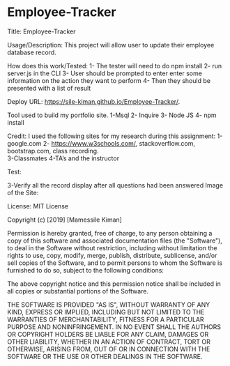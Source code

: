 # Employee-Tracker
 
 

Title: Employee-Tracker
       

Usage/Description:
This project  will  allow user to update their employee database record.   

How does this work/Tested:
1- The tester will need to do npm install
2- run server.js in the CLI 
3- User should be prompted to enter enter some information on the action they want to perform
4- Then they should be presented with a list of result
  


 Deploy URL:
https://sile-kiman.github.io/Employee-Tracker/.

 
Tool used to build my portfolio site.
1-Msql
2- Inquire
3-  Node JS
4-  npm install

Credit:
I used the following sites for my  research  during this assignment:
1-google.com
2- https://www.w3schools.com/, stackoverflow.com, bootstrap.com, class recording.    
3-Classmates
4-TA’s and the instructor 

 
Test:
 
3-Verify all the record display after all questions had been answered 
Image of the Site:
<img scr= " ">

 
License:
MIT License

Copyright (c) [2019] [Mamessile Kiman]

Permission is hereby granted, free of charge, to any person obtaining a copy
of this software and associated documentation files (the "Software"), to deal
in the Software without restriction, including without limitation the rights
to use, copy, modify, merge, publish, distribute, sublicense, and/or sell
copies of the Software, and to permit persons to whom the Software is
furnished to do so, subject to the following conditions:

The above copyright notice and this permission notice shall be included in all
copies or substantial portions of the Software.

THE SOFTWARE IS PROVIDED "AS IS", WITHOUT WARRANTY OF ANY KIND, EXPRESS OR
IMPLIED, INCLUDING BUT NOT LIMITED TO THE WARRANTIES OF MERCHANTABILITY,
FITNESS FOR A PARTICULAR PURPOSE AND NONINFRINGEMENT. IN NO EVENT SHALL THE
AUTHORS OR COPYRIGHT HOLDERS BE LIABLE FOR ANY CLAIM, DAMAGES OR OTHER
LIABILITY, WHETHER IN AN ACTION OF CONTRACT, TORT OR OTHERWISE, ARISING FROM,
OUT OF OR IN CONNECTION WITH THE SOFTWARE OR THE USE OR OTHER DEALINGS IN THE
SOFTWARE.


